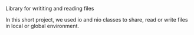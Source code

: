 
Library for writiting and reading files

In this short project, we used io and nio classes to share, read or write files in local or global environment.
